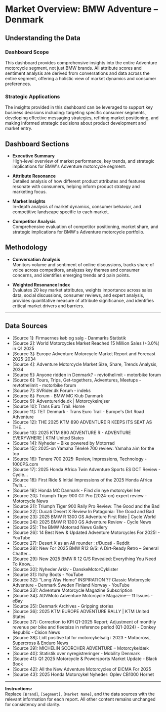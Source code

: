 # Market Overview: BMW Adventure – Denmark

## Understanding the Data

### Dashboard Scope
This dashboard provides comprehensive insights into the entire Adventure motorcycle segment, not just BMW brands. All attribute scores and sentiment analysis are derived from conversations and data across the entire segment, offering a holistic view of market dynamics and consumer preferences.

### Strategic Applications
The insights provided in this dashboard can be leveraged to support key business decisions including: targeting specific consumer segments, developing effective messaging strategies, refining market positioning, and making informed strategic decisions about product development and market entry.

## Dashboard Sections

- **Executive Summary**  
  High-level overview of market performance, key trends, and strategic implications for BMW's Adventure motorcycle segment.

- **Attribute Resonance**  
  Detailed analysis of how different product attributes and features resonate with consumers, helping inform product strategy and marketing focus.

- **Market Insights**  
  In-depth analysis of market dynamics, consumer behavior, and competitive landscape specific to each market.

- **Competitor Analysis**  
  Comprehensive evaluation of competitor positioning, market share, and strategic implications for BMW's Adventure motorcycle portfolio.

## Methodology

- **Conversation Analysis**  
  Monitors volume and sentiment of online discussions, tracks share of voice across competitors, analyzes key themes and consumer concerns, and identifies emerging trends and pain points.

- **Weighted Resonance Index**  
  Evaluates 20 key market attributes, weights importance across sales data, social discussions, consumer reviews, and expert analysis, provides quantitative measure of attribute significance, and identifies critical market drivers and barriers.

---

## Data Sources

- [Source 1]: Firmaernes køb og salg - Danmarks Statistik
- [Source 2]: World Motorcycles Market Reached 15 Million Sales (+3.0%) in Q1 2025
- [Source 3]: Europe Adventure Motorcycle Market Report and Forecast 2025-2034
- [Source 4]: Adventure Motorcycle Market Size, Share, Trends Analysis, 2034
- [Source 5]: Anyone ridden in Denmark? - revtothelimit - motorbike forum
- [Source 6]: Tours, Trips, Get-togethers, Adventures, Meetups - revtothelimit - motorbike forum
- [Source 7]: SVRider.dk Forum - indeks
- [Source 8]: Forum - BMW MC Klub Danmark
- [Source 9]: Adventureride.dk | Motorcykelrejser
- [Source 10]: Trans Euro Trail: Home
- [Source 11]: TET Denmark - Trans Euro Trail - Europe's Dirt Road Adventure
- [Source 12]: THE 2025 KTM 890 ADVENTURE R KEEPS ITS SEAT AS THE...
- [Source 13]: 2025 KTM 890 ADVENTURE R - ADVENTURE EVERYWHERE | KTM United States
- [Source 14]: Nyheder – Bike powered by Motorrad
- [Source 15]: 2025-on Yamaha Ténéré 700 review: Yamaha aim for the top
- [Source 16]: Tenere 700 2025: Review, Impressions, Technology - 1000PS.com
- [Source 17]: 2025 Honda Africa Twin Adventure Sports ES DCT Review - Cycle...
- [Source 18]: First Ride & Initial Impressions of the 2025 Honda Africa Twin...
- [Source 19]: Honda MC Danmark - Find din nye motorcykel her
- [Source 20]: Triumph Tiger 900 GT Pro (2024-on) expert review - Motorcycle News
- [Source 21]: Triumph Tiger 900 Rally Pro Review: The Good and the Bad
- [Source 22]: Ducati Desert X Review In Patagonia: The Good and Bad
- [Source 23]: 2025 BMW R 1300 GS Adventure First Ride | Cycle World
- [Source 24]: 2025 BMW R 1300 GS Adventure Review - Cycle News
- [Source 25]: The BMW Motorrad News Gallery
- [Source 26]: 14 Best New & Updated Adventure Motorcycles For 2025! - YouTube
- [Source 27]: Desert X as an All rounder : r/Ducati - Reddit
- [Source 28]: New For 2025 BMW R12 G/S: A Dirt-Ready Retro – General Chatter...
- [Source 29]: New 2025 BMW R 12 G/S Revealed: Everything You Need To Know...
- [Source 30]: Nyheder Arkiv - DanskeMotorCyklister
- [Source 31]: Itchy Boots - YouTube
- [Source 32]: "Long Way Home" INSPIRATION ?? Classic Motorcycle Adventure - Denmark Sweden Finland Norway - YouTube
- [Source 33]: Adventure Motorcycle Magazine Subscription
- [Source 34]: ADVMoto Adventure Motorcycle Magazine— 11 Issues - eBay
- [Source 35]: Denmark Archives - Gripping stories
- [Source 36]: 2025 KTM EUROPE ADVENTURE RALLY | KTM United States
- [Source 37]: Correction to KPI Q1-2025 Report; Adjustment of monthly revenue per bike and fleetsize in reference period (Q1-2024) - Donkey Republic - Cision News
- [Source 38]: Lidt positive tal for motorcykelsalg i 2023 - Motocross, Supercross & Enduro News
- [Source 39]: MICHELIN SCORCHER ADVENTURE – Motorcykeldæk
- [Source 40]: Statistik over nyregistreringer - Mobility Denmark
- [Source 41]: Q1 2025 Motorcycle & Powersports Market Update - Black Book
- [Source 42]: All the New Adventure Motorcycles of EICMA For 2025
- [Source 43]: 2025 Honda Motorcykel Nyheder: Oplev CB1000 Hornet

---

**Instructions:**  
Replace `[Brand]`, `[Segment]`, `[Market Name]`, and the data sources with the relevant information for each report. All other content remains unchanged for consistency and clarity.